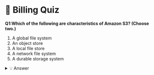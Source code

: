 # 🧠 Billing Quiz

**Q1:Which of the following are characteristics of Amazon S3? (Choose two.)**

1. A global file system
2. An object store
3. A local file store
4. A network file system
5. A durable storage system
<details>
<summary>💡 Answer</summary>

**Answer: Amazon S3**  
</details>
